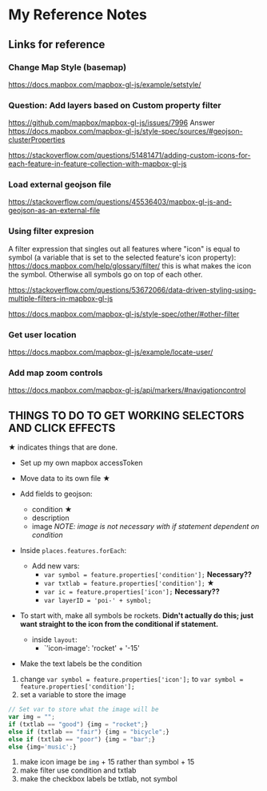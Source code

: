 # My Reference Notes

## Links for reference

### Change Map Style (basemap)

<https://docs.mapbox.com/mapbox-gl-js/example/setstyle/>

### Question: Add layers based on Custom property filter

<https://github.com/mapbox/mapbox-gl-js/issues/7996>
Answer
<https://docs.mapbox.com/mapbox-gl-js/style-spec/sources/#geojson-clusterProperties>

<https://stackoverflow.com/questions/51481471/adding-custom-icons-for-each-feature-in-feature-collection-with-mapbox-gl-js>

### Load external geojson file

<https://stackoverflow.com/questions/45536403/mapbox-gl-js-and-geojson-as-an-external-file>

### Using filter expresion

A filter expression that singles out all features where "icon" is equal to symbol (a variable that is set to the selected feature's icon property):
<https://docs.mapbox.com/help/glossary/filter/>
this is what makes the icon the symbol. Otherwise all symbols go on top of each other.

<https://stackoverflow.com/questions/53672066/data-driven-styling-using-multiple-filters-in-mapbox-gl-js>

<https://docs.mapbox.com/mapbox-gl-js/style-spec/other/#other-filter>


### Get user location
<https://docs.mapbox.com/mapbox-gl-js/example/locate-user/>

### Add map zoom controls
<https://docs.mapbox.com/mapbox-gl-js/api/markers/#navigationcontrol>


## THINGS TO DO TO GET WORKING SELECTORS AND CLICK EFFECTS

&#9733; indicates things that are done.

* Set up my own mapbox accessToken

* Move data to its own file  &#9733;

* Add fields to geojson:
  * condition   &#9733;
  * description
  * image *NOTE: image is not necessary with if statement dependent on condition*

* Inside `places.features.forEach`:
  * Add new vars:
    * `var symbol = feature.properties['condition'];` **Necessary??**
    * `var txtlab = feature.properties['condition'];`  &#9733;
    * `var ic = feature.properties['icon'];`  **Necessary??**
    * `var layerID = 'poi-' + symbol;`

* To start with, make all symbols be rockets.  **Didn't actually do this; just want straight to the icon from the conditional if statement.**
  * inside `layout`:
    * `'icon-image': 'rocket' + '-15'
  

* Make the text labels be the condition


1. change `var symbol = feature.properties['icon'];` to `var symbol = feature.properties['condition'];`
1. set a variable to store the image

```javascript
// Set var to store what the image will be
var img = "";
if (txtlab == "good") {img = "rocket";}
else if (txtlab == "fair") {img = "bicycle";}
else if (txtlab == "poor") {img = "bar";}
else {img='music';}
```

1. make icon image be `img` + 15 rather than symbol + 15
1. make filter use condition and txtlab
1. make the checkbox labels be txtlab, not symbol

